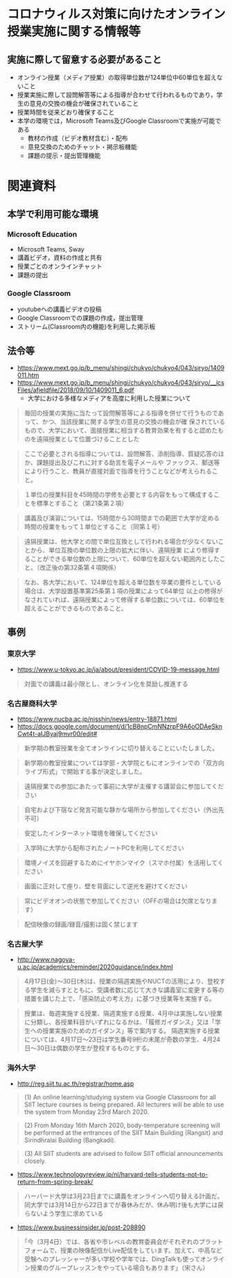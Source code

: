# コロナウィルス対策に向けたオンライン授業実施に関する情報等
## 実施に際して留意する必要があること
- オンライン授業（メディア授業）の取得単位数が124単位中60単位を超えないこと
- 授業実施に際して設問解答等による指導が合わせて行われるものであり，学生の意見の交換の機会が確保されていること
- 授業時間を従来どおり確保すること
- 本学の環境では，Microsoft Teams及びGoogle Classroomで実施が可能である
  - 教材の作成（ビデオ教材含む）・配布
  - 意見交換のためのチャット・掲示板機能
  - 課題の提示・提出管理機能

# 関連資料
## 本学で利用可能な環境
### Microsoft Education
- Microsoft Teams, Sway
- 講義ビデオ，資料の作成と共有
- 授業ごとのオンラインチャット
- 課題の提出

### Google Classroom
- youtubeへの講義ビデオの投稿
- Google Classroomでの課題の作成，提出管理
- ストリーム(Classroom内の機能)を利用した掲示板

## 法令等
- https://www.mext.go.jp/b_menu/shingi/chukyo/chukyo4/043/siryo/1409011.htm
- https://www.mext.go.jp/b_menu/shingi/chukyo/chukyo4/043/siryo/__icsFiles/afieldfile/2018/09/10/1409011_6.pdf
  - 大学における多様なメディアを高度に利用した授業について
> 毎回の授業の実施に当たって設問解答等による指導を併せて行うものであって、かつ、当該授業に関する学生の意見の交換の機会が確
保されているもので、大学において、面接授業に相当する教育効果を有すると認めたものを遠隔授業として位置づけることとした

> ここで必要とされる指導については、設問解答、添削指導、質疑応答のほか、課題提出及びこれに対する助言を電子メールや
ファックス、郵送等により行うこと、教員が直接対面で指導を行うことなどが考えられること。

> １単位の授業科目を45時間の学修を必要とする内容をもって構成することを標準とすること（第21条第２項）

> 講義及び演習については、15時間から30時間までの範囲で大学が定める時間の授業をもって１単位とすること（同第１号）

> 遠隔授業は、他大学との間で単位互換として行われる場合が少なくないことから、単位互換の単位数の上限の拡大に伴い、遠隔授業
により修得することができる単位数の上限について、60単位を超えない範囲内としたこと。（改正後の第32条第４項関係）

> なお、各大学において、124単位を超える単位数を卒業の要件としている場合は、大学設置基準第25条第１項の授業によって64単位
以上の修得がなされていれば、遠隔授業によって修得する単位数については、60単位を超えることができるものであること。


## 事例
### 東京大学
- https://www.u-tokyo.ac.jp/ja/about/president/COVID-19-message.html
> 対面での講義は最小限とし、オンライン化を奨励し推進する

### 名古屋商科大学
- https://www.nucba.ac.jp/nisshin/news/entry-18871.html
- https://docs.google.com/document/d/1cB8npCmNNzrpF9A6oODAeSknCwt4t-aIJByaj9mvr00/edit#
> 新学期の教室授業を全てオンラインに切り替えることにいたしました。

> 新学期の教室授業については学部・大学院ともにオンラインでの「双方向ライブ形式」で開始する事が決定しました。

> 遠隔授業での参加にあたって事前に大学が主催する講習会に参加してください

> 自宅および下宿など発言可能な静かな場所から参加してください（外出先不可）

> 安定したインターネット環境を確保してください

> 入学時に大学から配布されたノートPCを利用してください

> 環境ノイズを回避するためにイヤホンマイク（スマホ付属）を活用してください

> 画面に正対して座り、壁を背面にして逆光を避けてください

> 常にビデオオンの状態で参加してください（OFFの場合は欠席となります）

> 配信映像の録画/録音/撮影は固く禁じます

### 名古屋大学
- http://www.nagoya-u.ac.jp/academics/reminder/2020guidance/index.html
> 4月17日(金)～30日(木)は、授業の隔週実施やNUCTの活用により、登校する学生を減らすとともに、受講者数に応じて大きな講義室に変更する等の措置を講じた上で、「感染防止の考え方」に基づき授業等を実施する。

> 授業は、毎週実施する授業、隔週実施する授業、4月中は実施しない授業に分類し、各授業科目がいずれになるかは、「履修ガイダンス」又は「学生への授業実施のためのガイダンス」等で案内する。
> 隔週実施する授業については、4月17日～23日は学生番号9桁の末尾が奇数の学生、4月24日～30日は偶数の学生が登校するものとする。

### 海外大学
- http://reg.siit.tu.ac.th/registrar/home.asp
> (1) An online learning/studying system via Google Classroom for all SIIT lecture courses is being prepared. All lecturers will be able to use the system from Monday 23rd March 2020.

> (2) From Monday 16th March 2020, body-temperature screening will be performed at the entrances of the SIIT Main Building (Rangsit) and Sirindhralai Building (Bangkadi).

> (3) All SIIT students are advised to follow SIIT official announcements closely.

- https://www.technologyreview.jp/nl/harvard-tells-students-not-to-return-from-spring-break/
> ハーバード大学は3月23日までに講義をオンラインへ切り替える計画だ。同大学では3月14日から22日までが春休みだが、休み明け後も大学には戻らないよう学生に求めている

- https://www.businessinsider.jp/post-208890
> ｢今（3月4日）では、各省や市レベルの教育委員会がそれぞれのプラットフォームで、授業の映像配信かLive配信をしています。加えて、中高など受験へのプレッシャーが多い学校や学年では、DingTalkも使ってオンライン授業のグループレッスンをやっている場合もあります｣（宋さん）
